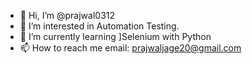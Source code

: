 - 👋 Hi, I’m @prajwal0312
- 👀 I’m interested in Automation Testing.
- 🌱 I’m currently learning ]Selenium with Python
- 📫 How to reach me email: prajwaljage20@gmail.com

<!---
prajwal0312/prajwal0312 is a ✨ special ✨ repository because its `README.md` (this file) appears on your GitHub profile.
You can click the Preview link to take a look at your changes.
--->
